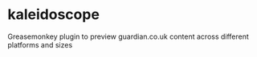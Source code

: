 kaleidoscope
============

Greasemonkey plugin to preview guardian.co.uk content across different platforms and sizes
